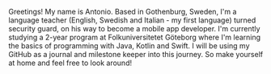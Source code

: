 Greetings!
My name is Antonio. Based in Gothenburg, Sweden, I'm a language teacher (English, Swedish and Italian - my first language) turned security guard, on his way to become a mobile app developer.
I'm currently studying a 2-year program at Folkuniversitetet Göteborg where I'm learning the basics of programming with Java, Kotlin and Swift.
I will be using my GitHub as a journal and milestone keeper into this journey. So make yourself at home and feel free to look around!
<!---
braindome/braindome is a ✨ special ✨ repository because its `README.md` (this file) appears on your GitHub profile.
You can click the Preview link to take a look at your changes.
--->
